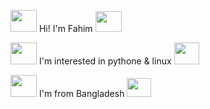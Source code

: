 <img src="https://user-images.githubusercontent.com/108562018/177032858-1ffec682-6344-4e5e-ba9f-92c0dbb6bf8f.gif" width="42" height="35" /> Hi! I'm Fahim <img src="https://user-images.githubusercontent.com/108562018/177032917-589fa9fd-4305-49ae-876a-9ea245bdec59.gif" width="42" height="33" />

<img src="https://user-images.githubusercontent.com/108562018/177032858-1ffec682-6344-4e5e-ba9f-92c0dbb6bf8f.gif" width="42" height="35" /> I'm interested in pythone & linux <img src="https://user-images.githubusercontent.com/108562018/177034254-e5a7b63c-d22f-4c70-8586-3bb20dfb3174.gif" width="40" height="35"/>

<img src="https://user-images.githubusercontent.com/108562018/177032858-1ffec682-6344-4e5e-ba9f-92c0dbb6bf8f.gif" width="42" height="35" /> I'm from Bangladesh <img src="https://user-images.githubusercontent.com/108562018/177034206-1b8310b4-8309-4bc9-be92-9f367160a623.gif" width="39" height="30" />


